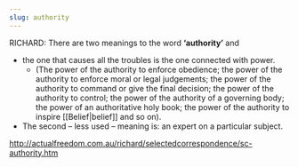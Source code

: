 ```yaml
---
slug: authority
---
```


RICHARD: There are two meanings to the word **‘authority’** and
- the one that causes all the troubles is the one connected with power. 
  - (The power of the authority to enforce obedience; the power of the authority to enforce moral or legal judgements; the power of the authority to command or give the final decision; the power of the authority to control; the power of the authority of a governing body; the power of an authoritative holy book; the power of the authority to inspire [[Belief|belief]] and so on). 
- The second – less used – meaning is: an expert on a particular subject.

http://actualfreedom.com.au/richard/selectedcorrespondence/sc-authority.htm